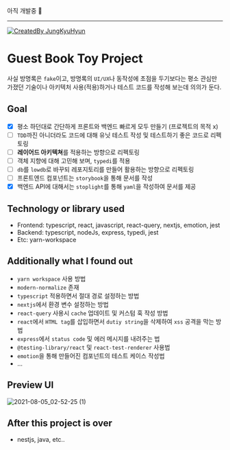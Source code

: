 아직 개발중 🚧

---

[![CreatedBy JungKyuHyun](https://img.shields.io/badge/CreatedBy-JungKyuHyun-181717.svg?logo=github)](https://github.com/JungKyuHyun)

# Guest Book Toy Project

사실 방명록은 `fake`이고, 방명록의 `UI/UX`나 동작성에 초점을 두기보다는 평소 관심만 가졌던 기술이나 아키텍처 사용(적용)하거나 테스트 코드를 작성해 보는데 의의가 둔다.

## Goal

- [x] 평소 하던대로 간단하게 프론트와 백엔드 빠르게 모두 만들기 (프로젝트의 목적 x)
- [ ] `TDD`까진 아니더라도 코드에 대해 유닛 테스트 작성 및 테스트하기 좋은 코드로 리펙토링
- [ ] **레이어드 아키텍쳐**를 적용하는 방향으로 리펙토링
- [ ] 객체 지향에 대해 고민해 보며, `typedi`를 적용
- [ ] `db`를 `lowdb`로 바꾸되 레포지토리를 만들어 활용하는 방향으로 리펙토링
- [ ] 프론트엔드 컴포넌트는 `storybook`을 통해 문서를 작성
- [x] 백엔드 API에 대해서는 `stoplight`를 통해 `yaml`을 작성하여 문서를 제공

## Technology or library used

- Frontend: typescript, react, javascript, react-query, nextjs, emotion, jest
- Backend: typescript, nodeJs, express, typedi, jest
- Etc: yarn-workspace

## Additionally what I found out

- `yarn workspace` 사용 방법
- `modern-normalize` 존재
- `typescript` 적용하면서 절대 경로 설정하는 방법
- `nextjs`에서 환경 변수 설정하는 방법
- `react-query` 사용시 `cache` 업데이트 및 커스텀 훅 작성 방법
- `react`에서 `HTML tag`를 삽입하면서 `dutiy string`을 삭제하여 `xss` 공격을 막는 방법
- `express`에서 `status code` 및 에러 메시지를 내려주는 법
- `@testing-library/react` 및 `react-test-renderer` 사용법
- `emotion`을 통해 만들어진 컴포넌트의 테스트 케이스 작성법
- ...

## Preview UI

![2021-08-05_02-52-25 (1)](https://user-images.githubusercontent.com/42884032/128230463-1d2a7fda-36c7-4af2-a67f-8c597432b424.gif)

## After this project is over

- nestjs, java, etc..
